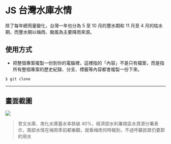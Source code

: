 # JS 台灣水庫水情

除了每年總雨量變化，台灣一年也分為 5 至 10 月的豐水期和 11 月至 4 月的枯水期，而豐水期以梅雨、颱風為主要降雨來源。

## 使用方式
- 把整個專案複製一份到你的電腦裡，這裡指的「內容」不是只有檔案，而是指所有整個專案的歷史紀錄、分支、標籤等內容都會複製一份下來。
```sh
$ git clone
```

----

## 畫面截圖
![](https://i.imgur.com/xg8CgaI.png)
> 曾文水庫、南化水庫蓄水率跌破 40%，經濟部水利署南區水資源分署表示，南部水情在梅雨季前都樂觀，就看梅雨何時報到，不過呼籲民眾仍要節約用水
